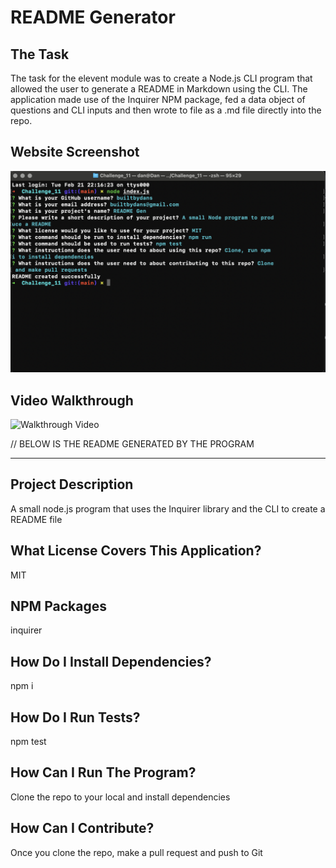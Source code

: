 # README Generator

  ## The Task

  The task for the elevent module was to create a Node.js CLI program that allowed the user to generate a README in Markdown using the CLI. The application made use of the Inquirer NPM package, fed a data object of questions and CLI inputs and then wrote to file as a .md file directly into the repo.

  ## Website Screenshot

  ![screenshot-of-image](https://github.com/builtbydans/EDX_Challenge11_README-Generator/blob/main/screenshot.png)

  ## Video Walkthrough
  ![Walkthrough Video](https://drive.google.com/drive/u/0/folders/1XTf279rFUQ3BSL6Ju707SZ1fI72go98e)

  // BELOW IS THE README GENERATED BY THE PROGRAM

  -------------------------------

  ## Project Description
  A small node.js program that uses the Inquirer library and the CLI to create a README file

  ## What License Covers This Application?
  MIT

  ## NPM Packages
  inquirer

  ## How Do I Install Dependencies?
  npm i

  ## How Do I Run Tests?
  npm test

  ## How Can I Run The Program?
  Clone the repo to your local and install dependencies

  ## How Can I Contribute?
  Once you clone the repo, make a pull request and push to Git
